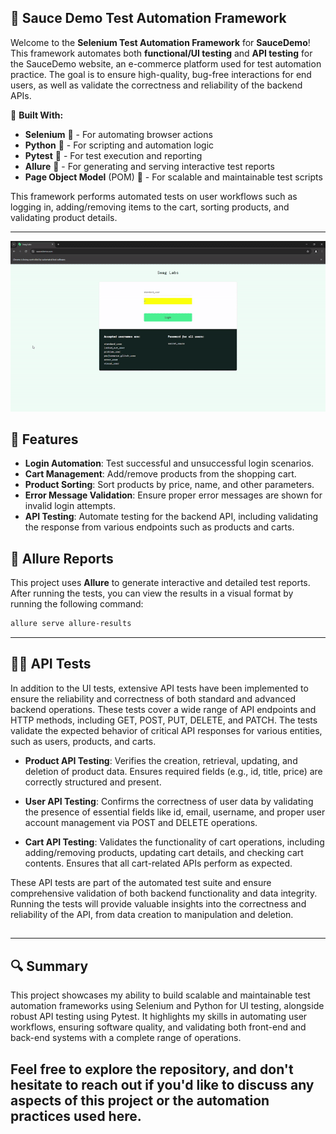 ## 🛒 Sauce Demo Test Automation Framework

Welcome to the **Selenium Test Automation Framework** for **SauceDemo**! This framework automates both **functional/UI testing** and **API testing** for the SauceDemo website, an e-commerce platform used for test automation practice. The goal is to ensure high-quality, bug-free interactions for end users, as well as validate the correctness and reliability of the backend APIs.

🔧 **Built With:**
- **Selenium** 🐍 - For automating browser actions
- **Python** 🐍 - For scripting and automation logic
- **Pytest** 🐍 - For test execution and reporting
- **Allure** 🌟 - For generating and serving interactive test reports
- **Page Object Model** (POM) 📂 - For scalable and maintainable test scripts

This framework performs automated tests on user workflows such as logging in, adding/removing items to the cart, sorting products, and validating product details.

---
![Successful Purchase](SwagLabsGIF.gif)

## 🚀 Features

- **Login Automation**: Test successful and unsuccessful login scenarios.
- **Cart Management**: Add/remove products from the shopping cart.
- **Product Sorting**: Sort products by price, name, and other parameters.
- **Error Message Validation**: Ensure proper error messages are shown for invalid login attempts.
- **API Testing**: Automate testing for the backend API, including validating the response from various endpoints such as products and carts.

## 🌟 Allure Reports

This project uses **Allure** to generate interactive and detailed test reports. After running the tests, you can view the results in a visual format by running the following command:

```bash
allure serve allure-results
```

---
## 🧑‍💻 API Tests

In addition to the UI tests, extensive API tests have been implemented to ensure the reliability and correctness of both standard and advanced backend operations. These tests cover a wide range of API endpoints and HTTP methods, including GET, POST, PUT, DELETE, and PATCH. The tests validate the expected behavior of critical API responses for various entities, such as users, products, and carts.

- **Product API Testing**: Verifies the creation, retrieval, updating, and deletion of product data. Ensures required fields (e.g., id, title, price) are correctly structured and present.
  
- **User API Testing**: Confirms the correctness of user data by validating the presence of essential fields like id, email, username, and proper user account management via POST and DELETE operations.
  
- **Cart API Testing**: Validates the functionality of cart operations, including adding/removing products, updating cart details, and checking cart contents. Ensures that all cart-related APIs perform as expected.

These API tests are part of the automated test suite and ensure comprehensive validation of both backend functionality and data integrity. Running the tests will provide valuable insights into the correctness and reliability of the API, from data creation to manipulation and deletion.
##
---
## 🔍 Summary

This project showcases my ability to build scalable and maintainable test automation frameworks using Selenium and Python for UI testing, alongside robust API testing using Pytest. It highlights my skills in automating user workflows, ensuring software quality, and validating both front-end and back-end systems with a complete range of operations.

Feel free to explore the repository, and don't hesitate to reach out if you'd like to discuss any aspects of this project or the automation practices used here. 
---
